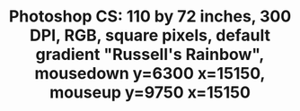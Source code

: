 ---
ee_id: '80'
site: '1'
type: '2'
long_id: 2011-008 Photoshop CS
url: 2011-008-photoshop-cs
year: '2011'
medium: Chromogenic print
commission:
add_credit:
dims: '110 x 72 inches '
pitch:
ps:
live_url:
related:
title: 'Photoshop CS: 110 by 72 inches, 300 DPI, RGB, square pixels, default gradient
  "Russell''s Rainbow", mousedown y=6300 x=15150, mouseup y=9750 x=15150'
youtube:
imgs: "{filedir_1}photoshop-cs-2011-008-full-cropped-database-AR.jpg"
subheading:
year2: '2011'
download:
add_credits:
related_code:
! '':
layout: things-i-made
---